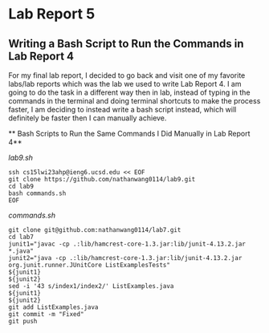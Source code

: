 # Lab Report 5
## Writing a Bash Script to Run the Commands in Lab Report 4 ##

For my final lab report, I decided to go back and visit one of my favorite labs/lab reports which was the lab we used to write Lab Report 4. I am going to do the task in a different way then in lab, instead of typing in the commands in the terminal and doing terminal shortcuts to make the process faster, I am deciding to instead write a bash script instead, which will definitely be faster then I can manually achieve. 

** Bash Scripts to Run the Same Commands I Did Manually in Lab Report 4**

*lab9.sh*
```
ssh cs15lwi23ahp@ieng6.ucsd.edu << EOF
git clone https://github.com/nathanwang0114/lab9.git
cd lab9
bash commands.sh
EOF
```

*commands.sh*
```
git clone git@github.com:nathanwang0114/lab7.git
cd lab7
junit1="javac -cp .:lib/hamcrest-core-1.3.jar:lib/junit-4.13.2.jar *.java"
junit2="java -cp .:lib/hamcrest-core-1.3.jar:lib/junit-4.13.2.jar org.junit.runner.JUnitCore ListExamplesTests"
${junit1}
${junit2}
sed -i '43 s/index1/index2/' ListExamples.java
${junit1}
${junit2}
git add ListExamples.java
git commit -m "Fixed"
git push
```
